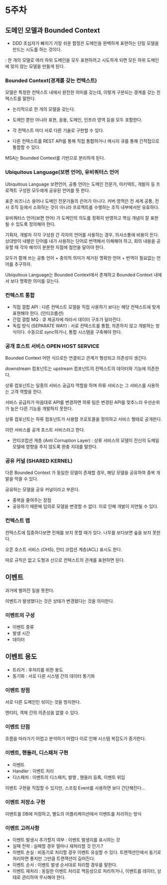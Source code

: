 # 5주차

## 도메인 모델과 Bounded Context

- DDD 초심자가 빠지기 가장 쉬운 함정은 도메인을 완벽하게 표현하는 단일 모델을 만드는 시도를 하는 것이다.

: 한 개의 모델로 여러 하위 도메인을 모두 표현하려고 시도하게 되면 모든 하위 도메인에 맞지 않는 모델을 만들게 된다.


### Bounded Context(경계를 갖는 컨텍스트)

모델은 특정한 컨텍스트 내에서 완전한 의미를 갖는데, 이렇게 구분되는 경계를 갖는 컨텍스트를 말한다. 

- 논리적으로 한 개의 모델을 갖는다. 

- 도메인 뿐만 아니라 표현, 응용, 도메인, 인프라 영역 등을 모두 포함한다. 

- 각 컨텍스트 마다 서로 다른 기술로 구현할 수 있다. 

- 다른 컨텍스트를 REST API를 통해 직접 통합하거나 메시지 큐를 통해 간적접으로 통합할 수 있다. 


MSA는 Bounded Context를 기반으로 분리하게 된다. 


### Ubiquitous Language(보편 언어), 유비쿼터스 언어 

Ubiquitous Language 보편언어, 공통 언어는 도메인 전문가, 아키텍트, 개발자 등 프로젝트 구성원 모두에게 공유된 언어를 뜻 한다. 

표준 비즈니스 용어나 도메인 전문가들의 은어가 아니다. 커버 영역은 전 세계 공통, 전사 조직 등에서 소화하는 것이 아니라 프로젝트를 수행하는 조직 내부에서만 유효하다.

유비쿼터스 언어(보편 언어) 가 도메인의 의도를 정확히 반영하고 핵심 개념이 잘 표현될 수 있도록 정의해야 한다.

기획자, 개발자 각각 구성원 간 각자의 언어를 사용하는 경우, 의사소통에 비용이 든다. 상대방이 내뱉은 단어를 내가 사용하는 단어로 번역해서 이해해야 하고, 회의 내용을 공유할 때 각자 해석이 분분한 지점에 첨언을 달아야 한다.

모두가 함께 쓰는 공통 언어 + 중의적 의미가 제거된 명확한 언어 + 번역이 필요없는 언어를 추구하자.

Ubiquitous Language는 Bounded Context에서 존재하고 Bounded Context 내에서 보다 명확한 의미를 갖는다. 

### 컨텍스트 통합 

- 직접 결합 API : 다른 컨텍스트 모델을 직접 사용하기 보다는 해당 컨텍스트에 맞게 표현해야 한다. (안티코롭션)
- 간접 결합 MQ : 큐 제공자에 따라서 데이터 구조가 달라진다. 
- 독립 방식 (SEPARATE WAY) : 서로 컨텍스트를 통합, 의존하지 않고 개발하는 방식이다. 수동으로 sync하거나, 통합 시스템을 구축해야 한다. 

### 공개 호스트 서비스 OPEN HOST SERVICE

Bounded Context 어떤 식으로든 연결되고 관계가 형성되고 의존성이 생긴다. 

downstream 컴포넌트는 upstream 컴포넌트의 컨텍스트의 데이터와 기능에 의존한다. 

상류 컴포넌트는 일종의 서비스 공급자 역할을 하며 하류 서비스는 그 서비스를 사용하는 고객 역할을 한다.

서비스 공급자가 마음대로 API를 변경하면 하류 팀은 변경된 API를 맞추느라 우선순위가 높은 다른 기능을 개발하지 못한다. 

상류 컴포넌트는 하류 컴포넌트가 사용할 프로토콜을 정의하고 서비스 형태로 공개한다. 

이런 서비스를 공개 호스트 서비스라고 한다.

- 안티코럽션 게층 (Anti Corruption Layer) : 상류 서비스의 모델이 잔신의 도메일 모델에 영향을 주지 않도록 완충 지대를 말한다. 

### 공유 커널 (SHARED KERNEL) 

다른 Bounded Context 가 동일한 모델이 존재할 경우, 해당 모델을 공유하여 중복 개발을 막을 수 있다.

공유하는 모델을 공유 커널이라고 부른다. 

- 중복을 줄여주는 장점
- 공유하기 때문에 임의로 모델을 변경할 수 없다. 이로 인해 개발이 지연될 수 있다. 


### 컨텍스트 맵 

컨텍스트에 집중하다보면 전체를 보지 못할 때가 있다. 나무를 보다보면 숲을 보지 못한다. 

오픈 호스트 서비스 (OHS), 안티 코럽션 계층(ACL) 표시도 한다. 

따로 규칙은 없고 도형과 선으로 컨텍스트의 관계를 표현하면 된다. 


## 이벤트 

과거에 벌어진 일을 뜻한다. 

이벤트가 발생했다는 것은 상태가 변경됐다는 것을 의미한다. 

### 이벤트의 구성

- 이벤트 종류
- 발생 시간
- 데이터 


## 이벤트 용도 

- 트리거 : 후처리를 위한 용도 
- 동기화 : 서로 다른 시스템 간의 데이터 통기화


### 이벤트 장점 

서로 다른 도메인인 섞이는 것을 방지한다. 

엔티티, 객체 간의 의존성을 없앨 수 있다. 

### 이벤트 단점

흐름을 따라가기 어렵고 분석하기 어렵다 이로 인해 시스템 복잡도가 증가한다. 

### 이벤트, 핸들러, 디스패처 구현 

- 이벤트
- Handler : 이벤트 처리 
- 디스패처 : 이벤트의 디스패치, 발행 , 핸들러 등록, 이벤트 위임 

이벤트 구현을 직접할 수 있지만, 스프링 Event를 사용하면 보다 간단해진다...

### 이벤트 저장소 구현 

이벤트를 DB에 저장하고, 별도의 어플리케이션에서 이벤트를 처리하는 방식 

### 이벤트 고려사항 

- 이벤트 발생시 추가할지 여부 : 이벤트 발생지를 표시하는 것  
- 실패 전략 : 실패할 경우 얼마나 재처리할 것 인가.?
- 이벤트 손실 : 비동기로 처리할 경우 이벤트 유실할 수 있다. 트랜잭션안에서 동기로 처리하면 좋지만 그만큼 트랜잭션이 길어진다.
- 이벤트 순서 : 이벤트 발생 순서대로 처리할 경우를 말한다. 
- 이벤트 재처리 : 동일한 이벤트 처리로 멱등성으로 처리하거나, 이벤트를 데이터, 상태로 관리하여 무시해야 한다. 






